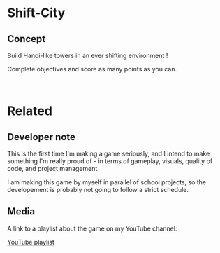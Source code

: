 # Shift-City

## Concept
Build Hanoi-like towers in an ever shifting environment !

Complete objectives and score as many points as you can.

<br/>

# Related
## Developer note
This is the first time I'm making a game seriously, and I intend to make something I'm really proud of - in terms of gameplay, visuals, quality of code, and project management.

I am making this game by myself in parallel of school projects, so the developement is probably not going to follow a strict schedule.

## Media
A link to a playlist about the game on my YouTube channel:

[YouTube playlist](https://www.youtube.com/watch?v=LpDlQKh_kPc&list=PL_kPCfYgX6WCBYdKE7XWmBmfGpRxhrI01)
